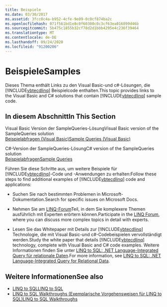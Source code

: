 ```yaml
---
title: Beispiele
ms.date: 03/30/2017
ms.assetid: 3fcc0c4a-b952-4cfe-9e09-0c0cf874ba2c
ms.openlocfilehash: 071f561bd1e8c0f60300c0c3cf63ea016899d46b
ms.sourcegitcommit: 5b475c1855b32cf78d2d1bbb4295e4c236f39464
ms.translationtype: MT
ms.contentlocale: de-DE
ms.lasthandoff: 09/24/2020
ms.locfileid: "91200206"
---
```

# <a name="samples"></a><span data-ttu-id="94c5e-102">Beispiele</span><span class="sxs-lookup"><span data-stu-id="94c5e-102">Samples</span></span>

<span data-ttu-id="94c5e-103">Dieses Thema enthält Links zu den Visual Basic-und c#-Lösungen, die [!INCLUDE[vbtecdlinq](../../../../../../includes/vbtecdlinq-md.md)] Beispielcode enthalten.</span><span class="sxs-lookup"><span data-stu-id="94c5e-103">This topic provides links to the Visual Basic and C# solutions that contain [!INCLUDE[vbtecdlinq](../../../../../../includes/vbtecdlinq-md.md)] sample code.</span></span>  
  
## <a name="in-this-section"></a><span data-ttu-id="94c5e-104">In diesem Abschnitt</span><span class="sxs-lookup"><span data-stu-id="94c5e-104">In This Section</span></span>  

 <span data-ttu-id="94c5e-105">Visual Basic Version der SampleQueries-Lösung</span><span class="sxs-lookup"><span data-stu-id="94c5e-105">Visual Basic version of the SampleQueries solution</span></span>  
 [<span data-ttu-id="94c5e-106">Beispielabfragen (Visual Basic)</span><span class="sxs-lookup"><span data-stu-id="94c5e-106">Sample Queries (Visual Basic)</span></span>](../../../../../visual-basic/programming-guide/language-features/linq/introduction-to-linq.md)  
  
 <span data-ttu-id="94c5e-107">C#-Version der SampleQueries-Lösung</span><span class="sxs-lookup"><span data-stu-id="94c5e-107">C# version of the SampleQueries solution</span></span>  
 <span data-ttu-id="94c5e-108">[Beispielabfragen](/previous-versions/visualstudio/visual-studio-2008/bb397972(v=vs.90))</span><span class="sxs-lookup"><span data-stu-id="94c5e-108">[Sample Queries](/previous-versions/visualstudio/visual-studio-2008/bb397972(v=vs.90))</span></span>  
  
 <span data-ttu-id="94c5e-109">Führen Sie diese Schritte aus, um weitere Beispiele für [!INCLUDE[vbtecdlinq](../../../../../../includes/vbtecdlinq-md.md)]-Code und -Anwendungen zu erhalten:</span><span class="sxs-lookup"><span data-stu-id="94c5e-109">Follow these steps to find additional examples of [!INCLUDE[vbtecdlinq](../../../../../../includes/vbtecdlinq-md.md)] code and applications:</span></span>  
  
- <span data-ttu-id="94c5e-110">Suchen Sie nach bestimmten Problemen in Microsoft-Dokumentation.</span><span class="sxs-lookup"><span data-stu-id="94c5e-110">Search for specific issues on Microsoft Docs.</span></span>  
  
- <span data-ttu-id="94c5e-111">Nehmen Sie am [LINQ-Forum](https://social.msdn.microsoft.com/forums/en-us/home?forum=linqtosql)Teil, in dem Sie komplexere Themen ausführlich mit Experten erörtern können.</span><span class="sxs-lookup"><span data-stu-id="94c5e-111">Participate in the [LINQ Forum](https://social.msdn.microsoft.com/forums/en-us/home?forum=linqtosql), where you can discuss more complex topics in detail with experts.</span></span>  
  
- <span data-ttu-id="94c5e-112">Lesen Sie das Whitepaper mit Details zur [!INCLUDE[vbtecdlinq](../../../../../../includes/vbtecdlinq-md.md)] Technologie, die mit Visual Basic-und c#-Codebeispielen vervollständigt werden.</span><span class="sxs-lookup"><span data-stu-id="94c5e-112">Study the white paper that details [!INCLUDE[vbtecdlinq](../../../../../../includes/vbtecdlinq-md.md)] technology, complete with Visual Basic and C# code examples.</span></span> <span data-ttu-id="94c5e-113">Weitere Informationen finden Sie unter [LINQ to SQL: .NET Language-Integrated Query für relationale Daten](/previous-versions/dotnet/articles/bb425822(v=msdn.10)).</span><span class="sxs-lookup"><span data-stu-id="94c5e-113">For more information, see [LINQ to SQL: .NET Language-Integrated Query for Relational Data](/previous-versions/dotnet/articles/bb425822(v=msdn.10)).</span></span>  
  
## <a name="see-also"></a><span data-ttu-id="94c5e-114">Weitere Informationen</span><span class="sxs-lookup"><span data-stu-id="94c5e-114">See also</span></span>

- [<span data-ttu-id="94c5e-115">LINQ to SQL</span><span class="sxs-lookup"><span data-stu-id="94c5e-115">LINQ to SQL</span></span>](index.md)
- <span data-ttu-id="94c5e-116">[LINQ to SQL Walkthroughs (Exemplarische Vorgehensweisen für LINQ to SQL)](/previous-versions/visualstudio/visual-studio-2008/bb386295(v=vs.90))</span><span class="sxs-lookup"><span data-stu-id="94c5e-116">[LINQ to SQL Walkthroughs](/previous-versions/visualstudio/visual-studio-2008/bb386295(v=vs.90))</span></span>
